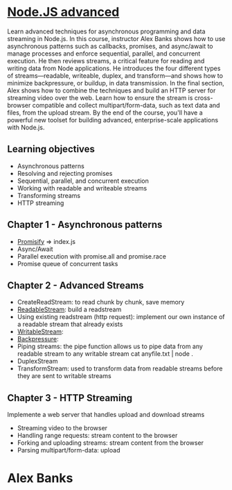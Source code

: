 # [Node.JS advanced](https://www.linkedin.com/learning/advanced-node-js/using-the-exercise-files?autoAdvance=true&autoSkip=true&autoplay=true&resume=false)

Learn advanced techniques for asynchronous programming and data streaming in Node.js. In this course, instructor Alex Banks shows how to use asynchronous patterns such as callbacks, promises, and async/await to manage processes and enforce sequential, parallel, and concurrent execution. He then reviews streams, a critical feature for reading and writing data from Node applications. He introduces the four different types of streams—readable, writeable, duplex, and transform—and shows how to minimize backpressure, or buildup, in data transmission. In the final section, Alex shows how to combine the techniques and build an HTTP server for streaming video over the web. Learn how to ensure the stream is cross-browser compatible and collect multipart/form-data, such as text data and files, from the upload stream. By the end of the course, you'll have a powerful new toolset for building advanced, enterprise-scale applications with Node.js.

## Learning objectives

- Asynchronous patterns
- Resolving and rejecting promises
- Sequential, parallel, and concurrent execution
- Working with readable and writeable streams
- Transforming streams
- HTTP streaming

## Chapter 1 - Asynchronous patterns

- [Promisify](https://nodejs.org/api/util.html#utilpromisifyoriginal) => index.js
- Async/Await
- Parallel execution with promise.all and promise.race
- Promise queue of concurrent tasks

## Chapter 2 - Advanced Streams

- CreateReadStream: to read chunk by chunk, save memory
- [ReadableStream](https://nodejs.org/api/stream.html#class-streamreadable): build a readstream
- Using existing readstream (http request): implement our own instance of a readable stream that already exists
- [WritableStream](https://nodejs.org/api/stream.html#class-streamwritable):
- [Backpressure](https://nodejs.org/en/docs/guides/backpressuring-in-streams/):
- Piping streams: the pipe function allows us to pipe data from any readable stream to any writable stream
  cat anyfile.txt | node .
- DuplexStream
- TransformStream: used to transform data from readable streams before they are sent to writable streams

## Chapter 3 - HTTP Streaming

Implemente a web server that handles upload and download streams

- Streaming video to the browser
- Handling range requests: stream content to the browser
- Forking and uploading streams: stream content from the browser
- Parsing multipart/form-data: upload

# Alex Banks
